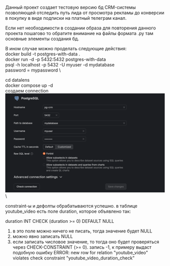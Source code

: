 Данный проект создает тестовую версию бд CRM-системы позволяющей отследить путь лида от просмотра рекламы до конверсии в покупку в виде подписки на платный телеграм канал.

Если нет необходимости в создании образа для повторения данного проекта пошагово то обратите внимание на файлы формата .py там основные элементы создания бд.

В ином случае можно проделать следующие действия: \
docker build -t postgres-with-data . \
docker run -d -p 5432:5432 postgres-with-data \
psql -h localhost -p 5432 -U myuser -d mydatabase \
password = mypassword \

cd datalens \
docker compose up -d \
создаем connection \
![alt text](image.png) \

constraint-ы и дефолты обрабатываются успешно. в таблице youtube_video есть поле duration, которое объявлено так: 

duration INT CHECK (duration >= 0) DEFAULT NULL

1. в это поле можно ничего не писать, тогда значение будет NULL
2. можно явно записать NULL
3. если записать числовое значение, то тогда оно будет проверяться через CHECK-CONSTRAINT (>= 0). запись -1, к примеру выдаст подобную ошибку
   ERROR: new row for relation "youtube_video" violates check constraint "youtube_video_duration_check"
